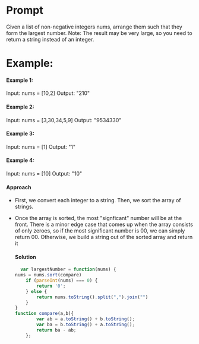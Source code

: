 # Prompt
Given a list of non-negative integers nums, arrange them such that they form the largest number.
Note: The result may be very large, so you need to return a string instead of an integer.
# Example:
#### Example 1:

Input: nums = [10,2]
Output: "210"

#### Example 2:

Input: nums = [3,30,34,5,9]
Output: "9534330"
#### Example 3:

Input: nums = [1]
Output: "1"
#### Example 4:

Input: nums = [10]
Output: "10"
#### Approach
- First, we convert each integer to a string. Then, we sort the array of strings.

- Once the array is sorted, the most "signficant" number will be at the front. There is a minor edge case that comes up when the array consists of only zeroes, so if the most significant number is 00, we can simply return 00. Otherwise, we build a string out of the sorted array and return it
  #### Solution
  ```js
    var largestNumber = function(nums) {
  nums = nums.sort(compare)
      if (parseInt(nums) === 0) {
          return '0';
      } else {
          return nums.toString().split(",").join("")
      }
  }
  function compare(a,b){
          var ab = a.toString() + b.toString();
          var ba = b.toString() + a.toString();
          return ba - ab;
      };

  ```
